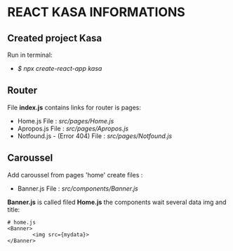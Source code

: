 # REACT KASA INFORMATIONS
## Created project Kasa
Run in terminal:
-  *$ npx create-react-app kasa*
## Router
File **index.js** contains links for router is pages:
- Home.js File : *src/pages/Home.js*
- Apropos.js File : *src/pages/Apropos.js*
- Notfound.js - (Error 404) File : *src/pages/Notfound.js*

## Caroussel 
Add caroussel from pages 'home' create files : 

- Banner.js File : *src/components/Banner.js*

**Banner.js** is called filed **Home.js** the components wait several data img and title:

```
# home.js
<Banner>
        <img src={mydata}>
</Banner>
```

